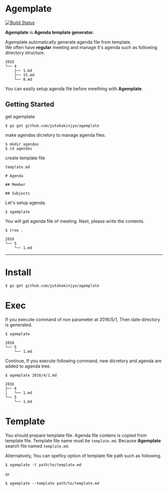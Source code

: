 # Agemplate

[![Build Status](https://travis-ci.org/yutakakinjyo/agemplate.svg?branch=travis)](https://travis-ci.org/yutakakinjyo/agemplate)

**Agemplate** is **Agenda template generator.**

Agemplate automatically generate agenda file from template.  
We often have **regular** meeting and manage it's agenda such as following directory structure.

```
2016
└── 4
    ├── 1.md
    ├── 15.md
    └── 8.md
```

You can easily setup agenda file before meething with **Agemplate**.

## Getting Started

get agemplate
```
$ go get github.com/yutakakinjyo/agemplate
```

make agendas dicretory to manage agenda files.
```
$ mkdir agendas
$ cd agendas
```

create template file

`template.md`
```
# Agenda

## Member

## Subjects
```

Let's setup agenda.
```
$ agemplate
```

You will get agenda file of meeting. Next, please write the contents.

```
$ tree .
```

```
2016
└── 5
    └── 1.md
```

---

# Install

```
$ go get github.com/yutakakinjyo/agemplate
```

# Exec

If you execute command of non parameter at 2016/5/1, Then date directory is generated.

```
$ agemplate
```

```
2016
└── 5
    └── 1.md
```

Continue, If you execute following command, new dicretory and agenda are added to agenda tree.

```
$ agemplate 2016/4/1.md
```

```
2016
├── 4
│   └── 1.md
└── 5
    └── 1.md
```

# Template

You should prepare template file. Agenda file contens is copied from template file.
Template file name must be `template.md`. Because **Agemplate** search file named `template.md`.

Alternatively, You can speficy option of template file path such as following.

```
$ agemplate -t path/to/template.md
```

or

```
$ agemplate --template path/to/template.md
```
